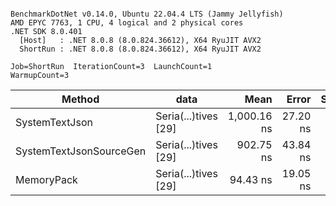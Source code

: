 ```

BenchmarkDotNet v0.14.0, Ubuntu 22.04.4 LTS (Jammy Jellyfish)
AMD EPYC 7763, 1 CPU, 4 logical and 2 physical cores
.NET SDK 8.0.401
  [Host]   : .NET 8.0.8 (8.0.824.36612), X64 RyuJIT AVX2
  ShortRun : .NET 8.0.8 (8.0.824.36612), X64 RyuJIT AVX2

Job=ShortRun  IterationCount=3  LaunchCount=1  
WarmupCount=3  

```
| Method                  | data                 | Mean        | Error    | StdDev   | Min       | Max         | Gen0   | Allocated |
|------------------------ |--------------------- |------------:|---------:|---------:|----------:|------------:|-------:|----------:|
| SystemTextJson          | Seria(...)tives [29] | 1,000.16 ns | 27.20 ns | 1.491 ns | 998.55 ns | 1,001.49 ns | 0.0038 |     464 B |
| SystemTextJsonSourceGen | Seria(...)tives [29] |   902.75 ns | 43.84 ns | 2.403 ns | 900.02 ns |   904.56 ns | 0.0067 |     568 B |
| MemoryPack              | Seria(...)tives [29] |    94.43 ns | 19.05 ns | 1.044 ns |  93.71 ns |    95.63 ns | 0.0014 |     120 B |
